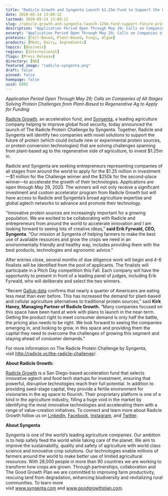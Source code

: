 ```yaml
---
title: "Radicle Growth and Syngenta Launch $1.25m Fund to Support the Future of Protein"
date: 2020-05-14 13:09:12
lastmod: 2020-05-14 13:09:12
slug: /radicle-growth-and-syngenta-launch-125m-fund-support-future-protein
description: "Application Period Open Through May 29; Calls on Companies of All Stages Solving Protein Challenges from Plant-Based to Regenerative Ag to Apply for Funding"
excerpt: "Application Period Open Through May 29; Calls on Companies of All Stages Solving Protein Challenges from Plant-Based to Regenerative Ag to Apply for Funding"
proteins: [Cell-Based, Plant-Based, Fungi, Algae]
products: [Meat, Dairy, Ingredients]
topics: [Business]
regions: [International]
flags: [Press Release]
directory: [NA]
featured_image: "radicle-syngenta.png"
draft: false
pinned: false
homepage: false
uuid: 6892
---
```

<p><em>Application Period Open Through May 29; Calls on Companies of All Stages Solving Protein Challenges from Plant-Based to Regenerative Ag to Apply for Funding</em></p>
<p><a href="http://radicle.vc/the-radicle-challenge/">Radicle Growth</a>, an acceleration fund, and <a href="https://www.syngenta.com/">Syngenta</a>, a leading agriculture company helping to improve global food security, today announced the launch of The Radicle Protein Challenge by Syngenta. Together, Radicle and Syngenta will identify two companies with novel solutions to support the future of protein (which could include new or experimental protein sources, or protein conversion technologies) that are solving challenges spanning from plant-based ag to the regenerative side of agriculture, to invest $1.25m in.</p>
<p>Radicle and Syngenta are seeking entrepreneurs representing companies of all stages from around the world to apply for the $1.25 million in investment—$1 million for the Challenge winner and the $250k for the second-place winner—to accelerate the growth of their technologies. Applications are open through May 29, 2020. The winners will not only receive a significant investment and custom accelerator program from Radicle Growth but will have access to Radicle and Syngenta’s broad agriculture expertise and global agtech networks to advance and promote their technology.</p>
<p>“Innovative protein sources are increasingly important for a growing population. We are excited to be collaborating with Radicle and entrepreneurs from around the world to accelerate innovation and I am looking forward to seeing lots of creative ideas,” <strong>said Erik Fyrwald, CEO, Syngenta</strong>. “Our mission at Syngenta of helping farmers to make the best use of available resources and grow the crops we need in an environmentally friendly and healthy way, includes providing them with the best products, technologies and agronomic advice.”</p>
<p>After entries close, several months of due diligence work will begin and 4-6 finalists will be identified from the pool of applicants. The finalists will participate in a Pitch Day competition this Fall. Each company will have the opportunity to present in front of a leading panel of judges, including Erik Fyrwald, who will deliberate and select the two winners.</p>
<p>“Recent <a href="https://news.gallup.com/poll/282779/nearly-one-four-cut-back-eating-meat.aspx">Gallup data</a> confirms that nearly a quarter of Americans are eating less meat than ever before. This has increased the demand for plant-based and cellular agriculture alternatives to traditional protein sources,” said <strong>Kirk Haney, Managing Partner of Radicle Growth. </strong>“Many companies focused on this space have been hard at work with plans to launch in the near-term. Getting the product right to meet consumer demand is only half the battle, the pricing also needs to be right. We look forward to seeing the companies emerging in, and looking to grow, in this space and providing them the capital they need to overcome the challenges of growing this segment and staying ahead of consumer demands.”</p>
<p>For more information on The Radicle Protein Challenge by Syngenta, visit <a href="http://radicle.vc/the-radicle-challenge/">http://radicle.vc/the-radicle-challenge</a>/.</p>
<p><strong>About Radicle Growth:</strong></p>
<p><a href="https://radicle.vc/">Radicle Growth</a> is a San Diego-based acceleration fund that selects innovative agtech and food tech startups for investment, ensuring that powerful, disruptive technologies reach their full potential. In addition to providing seed-stage capital, they provide a fertile environment for visionaries in the ag space to flourish. Their proprietary platform is one of a kind in the agriculture industry, filling a huge void in the market by identifying the most innovative technologies and accelerating them with a range of value-creation initiatives. To connect and learn more about Radicle Growth follow us on <a href="https://www.linkedin.com/company/radicle-seed/">LinkedIn</a>, <a href="https://www.facebook.com/radiclegrowth/">Facebook</a>, <a href="https://www.instagram.com/radicle_growth_vc/">Instagram</a>, and <a href="https://twitter.com/radiclegrowth?lang=en">Twitter</a>.</p>
<p><strong>About Syngenta</strong></p>
<p>Syngenta is one of the world’s leading agriculture companies. Our ambition is to help safely feed the world while taking care of the planet. We aim to improve the sustainability, quality and safety of agriculture with world class science and innovative crop solutions. Our technologies enable millions of farmers around the world to make better use of limited agricultural resources. With 28,000 people in more than 90 countries we are working to transform how crops are grown. Through partnerships, collaboration and The Good Growth Plan we are committed to improving farm productivity, rescuing land from degradation, enhancing biodiversity and revitalizing rural communities. To learn more visit <a href="http://www.syngenta.com/">www.syngenta.com</a> and <a href="http://www.goodgrowthplan.com/">www.goodgrowthplan.com</a>.</p>
